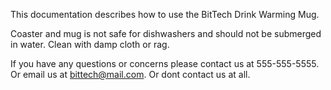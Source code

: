 This documentation describes how to use the BitTech Drink Warming Mug.

Coaster and mug is not safe for dishwashers and should not be submerged in water. Clean with damp cloth or rag. 

If you have any questions or concerns please contact us at 555-555-5555. Or email us at bittech@mail.com. Or dont contact us at all.
